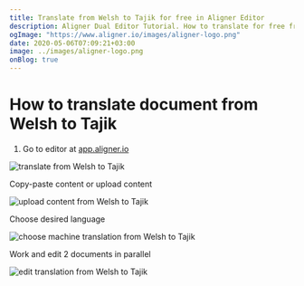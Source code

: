 ```yaml
---
title: Translate from Welsh to Tajik for free in Aligner Editor
description: Aligner Dual Editor Tutorial. How to translate for free from Welsh to Tajik. Aligner is multilingual document management platform. 
ogImage: "https://www.aligner.io/images/aligner-logo.png"
date: 2020-05-06T07:09:21+03:00
image: ../images/aligner-logo.png
onBlog: true
---
```


# How to translate document from Welsh to Tajik

1. Go to editor at [app.aligner.io](https://app.aligner.io "Aligner App web page")

![translate from Welsh to Tajik](../aligner-blank-editor.png "translate from Welsh to Tajik")

Copy-paste content or upload content

![upload content from Welsh to Tajik](../aligner-uploaded-document.png "upload content from Welsh to Tajik")

Choose desired language

![choose machine translation from Welsh to Tajik](../aligner-language-dropdown.png "choose machine translation from Welsh to Tajik")

Work and edit 2 documents in parallel

![edit translation from Welsh to Tajik](../aligner-double-sitded-editor.png "edit translation from Welsh to Tajik")

